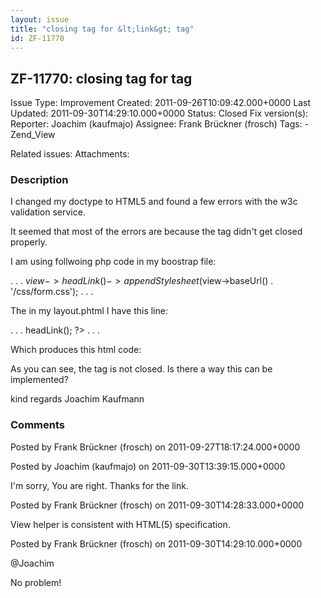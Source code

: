 ```yaml
---
layout: issue
title: "closing tag for &lt;link&gt; tag"
id: ZF-11770
---
```


ZF-11770: closing tag for <link> tag
------------------------------------

 Issue Type: Improvement Created: 2011-09-26T10:09:42.000+0000 Last Updated: 2011-09-30T14:29:10.000+0000 Status: Closed Fix version(s): 
 Reporter:  Joachim (kaufmajo)  Assignee:  Frank Brückner (frosch)  Tags: - Zend\_View
 
 Related issues: 
 Attachments: 
### Description

I changed my doctype to HTML5 and found a few errors with the w3c validation service.

It seemed that most of the errors are because the tag didn't get closed properly.

I am using follwoing php code in my boostrap file:

. . . $view->headLink()->appendStylesheet($view->baseUrl() . '/css/form.css'); . . .

The in my layout.phtml I have this line:

. . . <?php echo $this->headLink(); ?> . . .

Which produces this html code:

As you can see, the tag is not closed. Is there a way this can be implemented?

kind regards Joachim Kaufmann

 

 

### Comments

Posted by Frank Brückner (frosch) on 2011-09-27T18:17:24.000+0000

 

 

Posted by Joachim (kaufmajo) on 2011-09-30T13:39:15.000+0000

I'm sorry, You are right. Thanks for the link.

 

 

Posted by Frank Brückner (frosch) on 2011-09-30T14:28:33.000+0000

View helper is consistent with HTML(5) specification.

 

 

Posted by Frank Brückner (frosch) on 2011-09-30T14:29:10.000+0000

@Joachim

No problem!

 

 